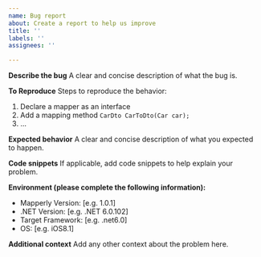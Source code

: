 ```yaml
---
name: Bug report
about: Create a report to help us improve
title: ''
labels: ''
assignees: ''

---
```


**Describe the bug**
A clear and concise description of what the bug is.

**To Reproduce**
Steps to reproduce the behavior:
1. Declare a mapper as an interface
2. Add a mapping method `CarDto CarToDto(Car car);`
3. ...

**Expected behavior**
A clear and concise description of what you expected to happen.

**Code snippets**
If applicable, add code snippets to help explain your problem.

**Environment (please complete the following information):**
 - Mapperly Version: [e.g. 1.0.1]
 - .NET Version: [e.g. .NET 6.0.102]
 - Target Framework: [e.g. .net6.0]
 - OS: [e.g. iOS8.1]

**Additional context**
Add any other context about the problem here.
